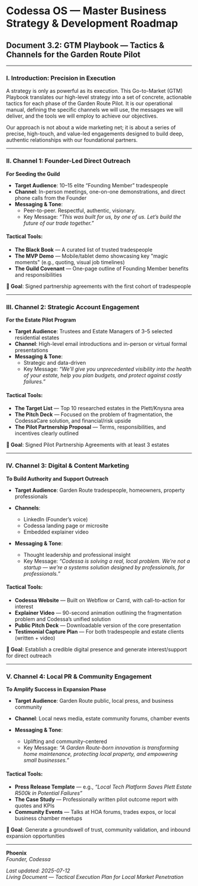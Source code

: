 # Codessa OS — Master Business Strategy & Development Roadmap  
## Document 3.2: GTM Playbook — Tactics & Channels for the Garden Route Pilot

---

### I. Introduction: Precision in Execution

A strategy is only as powerful as its execution. This Go-to-Market (GTM) Playbook translates our high-level strategy into a set of concrete, actionable tactics for each phase of the Garden Route Pilot. It is our operational manual, defining the specific channels we will use, the messages we will deliver, and the tools we will employ to achieve our objectives.

Our approach is not about a wide marketing net; it is about a series of precise, high-touch, and value-led engagements designed to build deep, authentic relationships with our foundational partners.

---

### II. Channel 1: Founder-Led Direct Outreach  
**For Seeding the Guild**

- **Target Audience**: 10–15 elite “Founding Member” tradespeople
- **Channel**: In-person meetings, one-on-one demonstrations, and direct phone calls from the Founder  
- **Messaging & Tone**:  
  - Peer-to-peer. Respectful, authentic, visionary.  
  - Key Message: _“This was built for us, by one of us. Let’s build the future of our trade together.”_

#### Tactical Tools:
- **The Black Book** — A curated list of trusted tradespeople
- **The MVP Demo** — Mobile/tablet demo showcasing key "magic moments" (e.g., quoting, visual job timelines)
- **The Guild Covenant** — One-page outline of Founding Member benefits and responsibilities

**🎯 Goal**: Signed partnership agreements with the first cohort of tradespeople

---

### III. Channel 2: Strategic Account Engagement  
**For the Estate Pilot Program**

- **Target Audience**: Trustees and Estate Managers of 3–5 selected residential estates
- **Channel**: High-level email introductions and in-person or virtual formal presentations
- **Messaging & Tone**:  
  - Strategic and data-driven  
  - Key Message: _“We’ll give you unprecedented visibility into the health of your estate, help you plan budgets, and protect against costly failures.”_

#### Tactical Tools:
- **The Target List** — Top 10 researched estates in the Plett/Knysna area
- **The Pitch Deck** — Focused on the problem of fragmentation, the CodessaCare solution, and financial/risk upside
- **The Pilot Partnership Proposal** — Terms, responsibilities, and incentives clearly outlined

**🎯 Goal**: Signed Pilot Partnership Agreements with at least 3 estates

---

### IV. Channel 3: Digital & Content Marketing  
**To Build Authority and Support Outreach**

- **Target Audience**: Garden Route tradespeople, homeowners, property professionals
- **Channels**:
  - LinkedIn (Founder’s voice)
  - Codessa landing page or microsite
  - Embedded explainer video

- **Messaging & Tone**:  
  - Thought leadership and professional insight  
  - Key Message: _“Codessa is solving a real, local problem. We’re not a startup — we’re a systems solution designed by professionals, for professionals.”_

#### Tactical Tools:
- **Codessa Website** — Built on Webflow or Carrd, with call-to-action for interest
- **Explainer Video** — 90-second animation outlining the fragmentation problem and Codessa’s unified solution
- **Public Pitch Deck** — Downloadable version of the core presentation
- **Testimonial Capture Plan** — For both tradespeople and estate clients (written + video)

**🎯 Goal**: Establish a credible digital presence and generate interest/support for direct outreach

---

### V. Channel 4: Local PR & Community Engagement  
**To Amplify Success in Expansion Phase**

- **Target Audience**: Garden Route public, local press, and business community
- **Channel**: Local news media, estate community forums, chamber events

- **Messaging & Tone**:  
  - Uplifting and community-centered  
  - Key Message: _“A Garden Route-born innovation is transforming home maintenance, protecting local property, and empowering small businesses.”_

#### Tactical Tools:
- **Press Release Template** — e.g., _“Local Tech Platform Saves Plett Estate R500k in Potential Failures”_
- **The Case Study** — Professionally written pilot outcome report with quotes and KPIs
- **Community Events** — Talks at HOA forums, trades expos, or local business chamber meetups

**🎯 Goal**: Generate a groundswell of trust, community validation, and inbound expansion opportunities

---

**Phoenix**  
*Founder, Codessa*

_Last updated: 2025-07-12_  
_Living Document — Tactical Execution Plan for Local Market Penetration_
